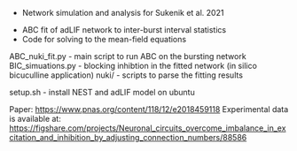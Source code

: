* Network simulation and analysis for Sukenik et al. 2021
- ABC fit of adLIF network to inter-burst interval statistics
- Code for solving to the mean-field equations

ABC_nuki_fit.py - main script to run ABC on the bursting network
BIC_simuations.py - blocking inhibtion in the fitted network (in silico
bicuculline application)
nuki/ - scripts to parse the fitting results

setup.sh - install NEST and adLIF model on ubuntu 

Paper: https://www.pnas.org/content/118/12/e2018459118
Experimental data is available at:
https://figshare.com/projects/Neuronal_circuits_overcome_imbalance_in_excitation_and_inhibition_by_adjusting_connection_numbers/88586





